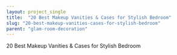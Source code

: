 ```yaml
---
layout: project_single
title:  "20 Best Makeup Vanities & Cases for Stylish Bedroom"
slug: "20-best-makeup-vanities-cases-for-stylish-bedroom"
parent: "glam-room-decoration"
---
```

20 Best Makeup Vanities & Cases for Stylish Bedroom